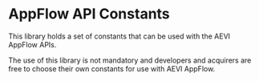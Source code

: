 # AppFlow API Constants

This library holds a set of constants that can be used with the AEVI AppFlow APIs.

The use of this library is not mandatory and developers and acquirers are free to choose their own constants for use
with AEVI AppFlow. 

